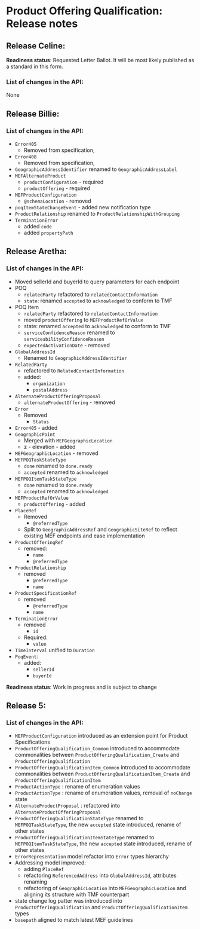 # Product Offering Qualification: Release notes

## Release Celine:

**Readiness status**: Requested Letter Ballot. It will be most likely published as a standard in this form.

### List of changes in the API:

None

## Release Billie:

### List of changes in the API:

- `Error405`
  - Removed from specification,
- `Error408`
  - Removed from specification,
- `GeographicAddressIdentifier` renamed to `GeographicAddressLabel`
- `MEFAlternateProduct`
  - `productConfiguration` - required
  - `productOffering` - required
- `MEFProductConfiguration`
  - `@schemaLocation` - removed
- `poqItemStateChangeEvent` - added new notification type
- `ProductRelationship` renamed to `ProductRelationshipWithGrouping`
- `TerminationError`
  - added `code`
  - added `propertyPath`

## Release Aretha:

### List of changes in the API:

- Moved sellerId and buyerId to query parameters for each endpoint
- POQ
  - `relatedParty` refactored to `relatedContactInformation`
  - `state`: renamed `accepted` to `acknowledged` to conform to TMF
- POQ Item
  - `relatedParty` refactored to `relatedContactInformation`
  - moved  `productOffering` to `MEFProductRefOrValue`
  - state: renamed `accepted` to `acknowledged` to conform to TMF
  - `serviceConfidenceReason` renamed to `serviceabilityConfidenceReason`
  - `expectedActivationDate` - removed
- `GlobalAddressId`
  - Renamed to `GeographicAddressIdentifier`
- `RelatedParty`
  - refactored to `RelatedContactInformation`
  - added:
    - `organization`
    - `postalAddress`
- `AlternateProductOfferingProposal`
  - `alternateProductOffering` - removed
- `Error`
  - Removed
    - `Status`
- `Error405` - added
- `GeographicPoint`
  - Merged with `MEFGeographicLocation`
  - z - elevation - added
- `MEFGeographicLocation` - removed
- `MEFPOQTaskStateType`
  - `done` renamed to `done.ready`
  - `accepted` renamed to `acknowledged`
- `MEFPOQItemTaskStateType`
  - `done` renamed to `done.ready`
  - `accepted` renamed to `acknowledged`
- `MEFProductRefOrValue` 
  - `productOffering` - added
- `PlaceRef`
  - Removed
    - `@referredType`
  - Split to `GeographicAddressRef` and `GeographicSiteRef` to reflect existing MEF endpoints and ease implementation
- `ProductOfferingRef`
  - removed:
    - `name`
    - `@referredType`
- `ProductRelationship`
  - removed
    - `@referredType`
    - `name`
- `ProductSpecificationRef`
  - removed
    - `@referredType`
    - `name`
- `TerminationError`
  - removed
    - `id`
  - Required:
    - `value`
- `TimeInterval` unified to `Duration`
- `PoqEvent`:
  - added:
    - `sellerId`
    - `buyerId`

**Readiness status**: Work in progress and is subject to change

## Release 5:

### List of changes in the API:

- `MEFProductConfiguration` introduced as an extension point for Product Specifications
- `ProductOfferingQualification_Common` introduced to accommodate commonalities between `ProductOfferingQualification_Create` and `ProductOfferingQualification`
- `ProductOfferingQualificationItem_Common` introduced to accommodate commonalities between `ProductOfferingQualificationItem_Create` and `ProductOfferingQualificationItem`
- `ProductActionType` : rename of enumeration values
- `ProductActionType` : rename of enumeration values, removal of `noChange` state
- `AlternateProductProposal` : refactored into `AlternateProductOfferingProposal`
- `ProductOfferingQualificationStateType` renamed to `MEFPOQTaskStateType`, the new `accepted` state introduced, rename of other states
- `ProductOfferingQualificationItemStateType` renamed to `MEFPOQItemTaskStateType`, the new `accepted` state introduced, rename of other states
- `ErrorRepresentation` model refactor into `Error` types hierarchy
- Addressing model improved:
  - adding `PlaceRef`
  - refactoring `ReferencedAddress` into `GlobalAddressId`, attributes renaming
  - refactoring of `GeographicLocation` into `MEFGeographicLocation` and aligning its structure with TMF counterpart
- state change log patter was introduced into `ProductOfferingQualification` and `ProductOfferingQualificationItem` types
- `basepath` aligned to match latest MEF guidelines